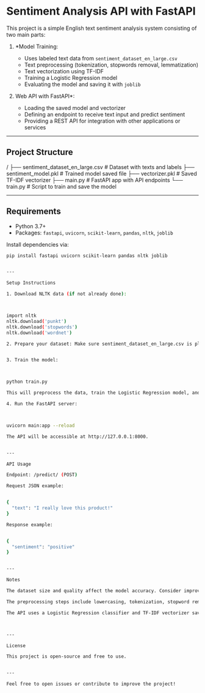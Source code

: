# Sentiment Analysis API with FastAPI

This project is a simple English text sentiment analysis system consisting of two main parts:

1. *Model Training:  
   - Uses labeled text data from `sentiment_dataset_en_large.csv`  
   - Text preprocessing (tokenization, stopwords removal, lemmatization)  
   - Text vectorization using TF-IDF  
   - Training a Logistic Regression model  
   - Evaluating the model and saving it with `joblib`  

2. Web API with FastAPI*:  
   - Loading the saved model and vectorizer  
   - Defining an endpoint to receive text input and predict sentiment  
   - Providing a REST API for integration with other applications or services  

---

## Project Structure

/ ├── sentiment_dataset_en_large.csv  # Dataset with texts and labels ├── sentiment_model.pkl             # Trained model saved file ├── vectorizer.pkl                 # Saved TF-IDF vectorizer ├── main.py                       # FastAPI app with API endpoints └── train.py                      # Script to train and save the model

---

## Requirements

- Python 3.7+  
- Packages: `fastapi`, `uvicorn`, `scikit-learn`, `pandas`, `nltk`, `joblib`

Install dependencies via:

```bash
pip install fastapi uvicorn scikit-learn pandas nltk joblib


---

Setup Instructions

1. Download NLTK data (if not already done):



import nltk
nltk.download('punkt')
nltk.download('stopwords')
nltk.download('wordnet')

2. Prepare your dataset: Make sure sentiment_dataset_en_large.csv is placed in the project root.


3. Train the model:



python train.py

This will preprocess the data, train the Logistic Regression model, and save sentiment_model.pkl and vectorizer.pkl.

4. Run the FastAPI server:



uvicorn main:app --reload

The API will be accessible at http://127.0.0.1:8000.


---

API Usage

Endpoint: /predict/ (POST)

Request JSON example:


{
  "text": "I really love this product!"
}

Response example:


{
  "sentiment": "positive"
}


---

Notes

The dataset size and quality affect the model accuracy. Consider improving the dataset or model for better results.

The preprocessing steps include lowercasing, tokenization, stopword removal, and lemmatization to normalize text input.

The API uses a Logistic Regression classifier and TF-IDF vectorizer saved with joblib.



---

License

This project is open-source and free to use.


---

Feel free to open issues or contribute to improve the project!